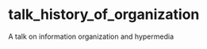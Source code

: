 talk_history_of_organization
============================

A talk on information organization and hypermedia
